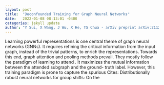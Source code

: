 ```yaml
---
layout: post
title:  "Deconfounded Training for Graph Neural Networks"
date:   2022-01-08 08:13:01 -0400
categories: jekyll update
author: "Y Sui, X Wang, J Wu, X He, TS Chua - arXiv preprint arXiv:2112.15089, 2021"
---
```

Learning powerful representations is one central theme of graph neural networks (GNNs). It requires refining the critical information from the input graph, instead of the trivial patterns, to enrich the representations. Towards this end, graph attention and pooling methods prevail. They mostly follow the paradigm of  learning to attend . It maximizes the mutual information between the attended subgraph and the ground- truth label. However, this training paradigm is prone to capture the spurious Cites: Distributionally robust neural networks for group shifts: On the